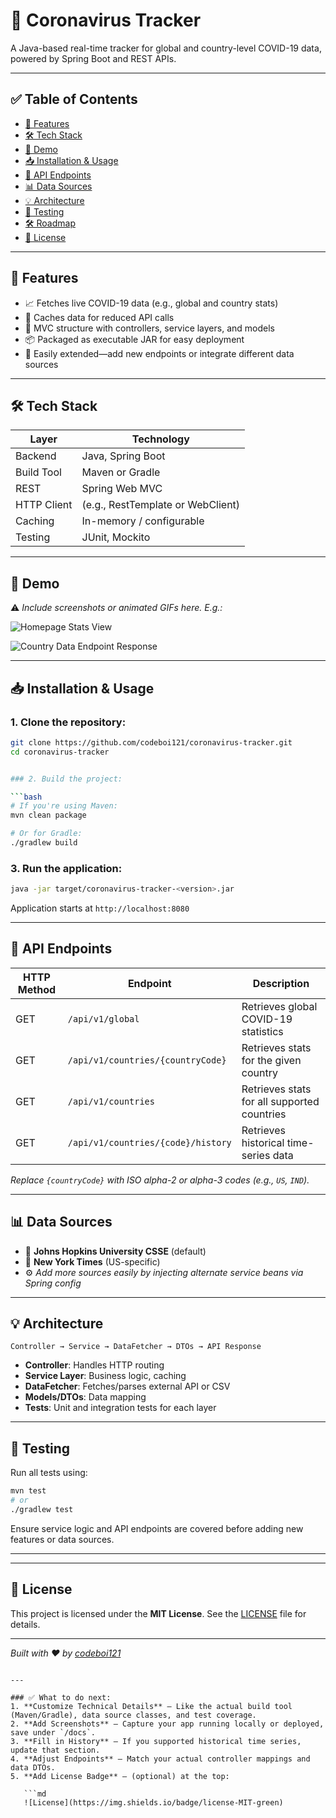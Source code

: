 # 🦠 Coronavirus Tracker

A Java-based real-time tracker for global and country-level COVID-19 data, powered by Spring Boot and REST APIs.

---

## ✅ Table of Contents

- [🔧 Features](#-features)  
- [🛠 Tech Stack](#-tech-stack)  
- [🚀 Demo](#-demo)  
- [📥 Installation & Usage](#-installation--usage)  
- [🔗 API Endpoints](#-api-endpoints)  
- [📊 Data Sources](#-data-sources)  
- [💡 Architecture](#-architecture)  
- [🧪 Testing](#-testing)  
- [🛠 Roadmap](#-roadmap)  
- [📄 License](#-license)

---

## 🔧 Features

- 📈 Fetches live COVID-19 data (e.g., global and country stats)
- 💾 Caches data for reduced API calls
- 🧩 MVC structure with controllers, service layers, and models
- 📦 Packaged as executable JAR for easy deployment
- 🔧 Easily extended—add new endpoints or integrate different data sources

---

## 🛠 Tech Stack

| Layer        | Technology                  |
|--------------|-----------------------------|
| Backend      | Java, Spring Boot           |
| Build Tool   | Maven or Gradle             |
| REST         | Spring Web MVC             |
| HTTP Client  | (e.g., RestTemplate or WebClient) |
| Caching      | In-memory / configurable    |
| Testing      | JUnit, Mockito             |

---

## 🚀 Demo

⚠️ *Include screenshots or animated GIFs here. E.g.:*

![Homepage Stats View](./docs/screenshot-global-stats.png)

![Country Data Endpoint Response](./docs/screenshot-country.json.png)

---

## 📥 Installation & Usage

### 1. Clone the repository:
```bash
git clone https://github.com/codeboi121/coronavirus-tracker.git
cd coronavirus-tracker


### 2. Build the project:

```bash
# If you're using Maven:
mvn clean package

# Or for Gradle:
./gradlew build
```

### 3. Run the application:

```bash
java -jar target/coronavirus-tracker-<version>.jar
```

Application starts at `http://localhost:8080`

---

## 🔗 API Endpoints

| HTTP Method | Endpoint                           | Description                                 |
| ----------- | ---------------------------------- | ------------------------------------------- |
| GET         | `/api/v1/global`                   | Retrieves global COVID-19 statistics        |
| GET         | `/api/v1/countries/{countryCode}`  | Retrieves stats for the given country       |
| GET         | `/api/v1/countries`                | Retrieves stats for all supported countries |
| GET         | `/api/v1/countries/{code}/history` | Retrieves historical time-series data       |

*Replace `{countryCode}` with ISO alpha-2 or alpha-3 codes (e.g., `US`, `IND`).*

---

## 📊 Data Sources

* 🧭 **Johns Hopkins University CSSE** (default)
* 📰 **New York Times** (US-specific)
* ⚙️ *Add more sources easily by injecting alternate service beans via Spring config*

---

## 💡 Architecture

```
Controller → Service → DataFetcher → DTOs → API Response
```

* **Controller**: Handles HTTP routing
* **Service Layer**: Business logic, caching
* **DataFetcher**: Fetches/parses external API or CSV
* **Models/DTOs**: Data mapping
* **Tests**: Unit and integration tests for each layer

---

## 🧪 Testing

Run all tests using:

```bash
mvn test
# or
./gradlew test
```

Ensure service logic and API endpoints are covered before adding new features or data sources.

---

---

## 📄 License

This project is licensed under the **MIT License**. See the [LICENSE](./LICENSE) file for details.

---

*Built with ❤️ by [codeboi121](https://github.com/codeboi121)*

````

---

### ✅ What to do next:
1. **Customize Technical Details** – Like the actual build tool (Maven/Gradle), data source classes, and test coverage.
2. **Add Screenshots** – Capture your app running locally or deployed, save under `/docs`.
3. **Fill in History** – If you supported historical time series, update that section.
4. **Adjust Endpoints** – Match your actual controller mappings and data DTOs.
5. **Add License Badge** – (optional) at the top:

   ```md
   ![License](https://img.shields.io/badge/license-MIT-green)
````


